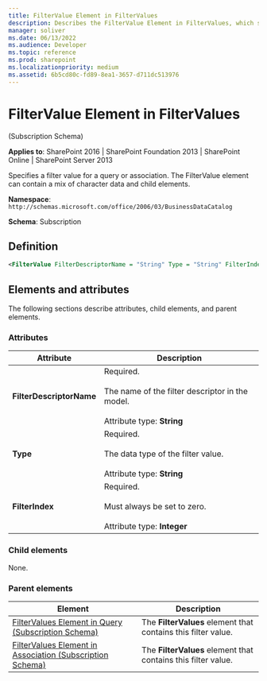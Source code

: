 ```yaml
---
title: FilterValue Element in FilterValues
description: Describes the FilterValue Element in FilterValues, which specifies a filter value for a query or association. The element can contain a mix of character data and child elements.
manager: soliver
ms.date: 06/13/2022
ms.audience: Developer
ms.topic: reference
ms.prod: sharepoint
ms.localizationpriority: medium
ms.assetid: 6b5cd80c-fd89-8ea1-3657-d711dc513976
---
```


# FilterValue Element in FilterValues 

(Subscription Schema)

**Applies to**: SharePoint 2016 | SharePoint Foundation 2013 | SharePoint Online | SharePoint Server 2013

Specifies a filter value for a query or association. The FilterValue element can contain a mix of character data and child elements.

**Namespace**: `http://schemas.microsoft.com/office/2006/03/BusinessDataCatalog`

**Schema**: Subscription

## Definition
```XML
<FilterValue FilterDescriptorName = "String" Type = "String" FilterIndex = "Integer"> </FilterValue>
```

## Elements and attributes

The following sections describe attributes, child elements, and parent elements.

### Attributes

| Attribute | Description |
|-----------|-------------|
| **FilterDescriptorName** | Required.</br></br>The name of the filter descriptor in the model.</br></br>Attribute type: **String** |
| **Type** | Required.</br></br>The data type of the filter value.</br></br>Attribute type: **String** |
| **FilterIndex** | Required.</br></br>Must always be set to zero.</br></br>Attribute type: **Integer** |

### Child elements

None.

### Parent elements

| Element | Description |
|---------|-------------|
| [FilterValues Element in Query (Subscription Schema)](filtervalues-element-in-query-subscription-schema.md) | The **FilterValues** element that contains this filter value. |
| [FilterValues Element in Association (Subscription Schema)](filtervalues-element-in-association-subscription-schema.md) | The **FilterValues** element that contains this filter value. |








